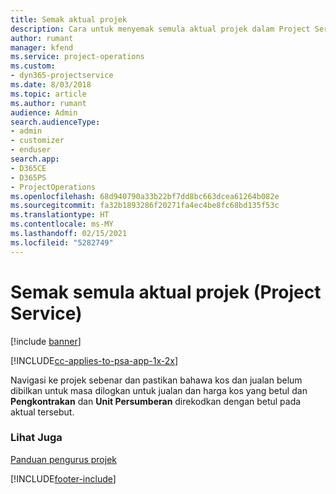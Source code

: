 ```yaml
---
title: Semak aktual projek
description: Cara untuk menyemak semula aktual projek dalam Project Service
author: rumant
manager: kfend
ms.service: project-operations
ms.custom:
- dyn365-projectservice
ms.date: 8/03/2018
ms.topic: article
ms.author: rumant
audience: Admin
search.audienceType:
- admin
- customizer
- enduser
search.app:
- D365CE
- D365PS
- ProjectOperations
ms.openlocfilehash: 68d940790a33b22bf7dd8bc663dcea61264b082e
ms.sourcegitcommit: fa32b1893286f20271fa4ec4be8fc68bd135f53c
ms.translationtype: HT
ms.contentlocale: ms-MY
ms.lasthandoff: 02/15/2021
ms.locfileid: "5282749"
---
```

# <a name="review-project-actuals-project-service"></a>Semak semula aktual projek (Project Service)

[!include [banner](../includes/psa-now-project-operations.md)]

[!INCLUDE[cc-applies-to-psa-app-1x-2x](../includes/cc-applies-to-psa-app-1x-2x.md)]

Navigasi ke projek sebenar dan pastikan bahawa kos dan jualan belum dibilkan untuk masa dilogkan untuk jualan dan harga kos yang betul dan **Pengkontrakan** dan **Unit Persumberan** direkodkan dengan betul pada aktual tersebut.  
  
### <a name="see-also"></a>Lihat Juga  
 [Panduan pengurus projek](../psa/project-manager-guide.md)


[!INCLUDE[footer-include](../includes/footer-banner.md)]